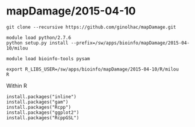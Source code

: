 mapDamage/2015-04-10
====================

    git clone --recursive https://github.com/ginolhac/mapDamage.git

    module load python/2.7.6
    python setup.py install --prefix=/sw/apps/bioinfo/mapDamage/2015-04-10/milou

    module load bioinfo-tools pysam

    export R_LIBS_USER=/sw/apps/bioinfo/mapDamage/2015-04-10/R/milou
    R

Within R

    install.packages("inline")
    install.packages("gam")
    install.packages("Rcpp")
    install.packages("ggplot2")
    install.packages("RcppGSL")

